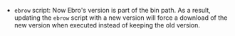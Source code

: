 - `ebrow` script: Now Ebro's version is part of the bin path. As a result, updating the `ebrow` script with a new version will force a download of the new version when executed instead of keeping the old version.
